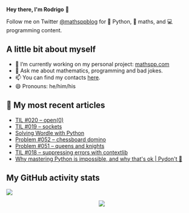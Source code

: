 **Hey there, I'm Rodrigo** 👋

Follow me on Twitter [@mathsppblog][twitter] for 🐍 Python, 🧠 maths, and 💻 programming content.


## A little bit about myself

- 🔭 I’m currently working on my personal project: [mathspp.com](https://mathspp.com)
- 💬 Ask me about mathematics, programming and bad jokes.
- 📫 You can find my contacts [here](https://mathspp.com/about#contacts).
- 😄 Pronouns: he/him/his


## 📖 My most recent articles

<!-- BLOG-POST-LIST:START -->
- [TIL #020 – open&lpar;0&rpar;](https://mathspp.com/blog/til/020)
- [TIL #019 – sockets](https://mathspp.com/blog/til/019)
- [Solving Wordle with Python](https://mathspp.com/blog/solving-wordle-with-python)
- [Problem #052 – chessboard domino](https://mathspp.com/blog/problems/chessboard-domino)
- [Problem #051 – queens and knights](https://mathspp.com/blog/problems/queens-and-knights)
- [TIL #018 – suppressing errors with contextlib](https://mathspp.com/blog/til/018)
- [Why mastering Python is impossible, and why that&#39;s ok | Pydon&#39;t 🐍](https://mathspp.com/blog/pydonts/why-mastering-python-is-impossible)
<!-- BLOG-POST-LIST:END -->


##  My GitHub activity stats

![](https://github-readme-stats.vercel.app/api?username=RojerGS&hide=stars&count_private=true&show_icons=true)

<p align='center'><img src='https://visitor-badge.laobi.icu/badge?page_id=RojerGS'></p>

[twitter]: https://twitter.com/mathsppblog
